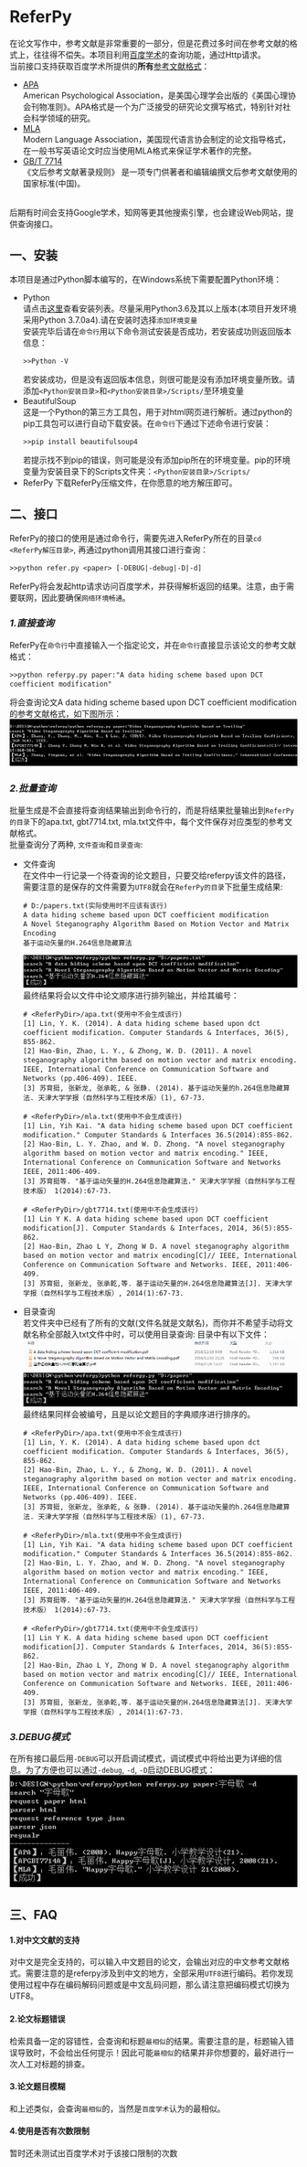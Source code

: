# ReferPy
在论文写作中，参考文献是非常重要的一部分，但是花费过多时间在参考文献的格式上，往往得不偿失。本项目利用[百度学术](http://xueshu.baidu.com/)的查询功能，通过Http请求。<br>
当前接口支持获取百度学术所提供的**所有**[参考文献格式]()：
* [APA](https://baike.baidu.com/item/APA%E6%A0%BC%E5%BC%8F/1647900)<br>
	American Psychological Association，是美国心理学会出版的《美国心理协会刊物准则》。APA格式是一个为广泛接受的研究论文撰写格式，特别针对社会科学领域的研究。
* [MLA](https://baike.baidu.com/item/MLA/1197673?fr=aladdin)<br>
	Modern Language Association，美国现代语言协会制定的论文指导格式，在一般书写英语论文时应当使用MLA格式来保证学术著作的完整。
* [GB/T 7714](https://wenku.baidu.com/view/83139309f7ec4afe05a1df19.html)<br>
	《文后参考文献著录规则》 是一项专门供著者和编辑编撰文后参考文献使用的国家标准(中国)。 
<br>
后期有时间会支持Google学术，知网等更其他搜索引擎，也会建设Web网站，提供查询接口。

## 一、安装
本项目是通过Python脚本编写的，在Windows系统下需要配置Python环境：
* Python<br>
	请点击[这里](https://www.python.org/downloads/)查看安装列表。尽量采用Python3.6及其以上版本(本项目开发环境采用Python 3.7.0a4).请在安装时选择`添加环境变量`<br>
	安装完毕后请在`命令行`用以下命令测试安装是否成功，若安装成功则返回版本信息：
	```
	>>Python -V
	```
	若安装成功，但是没有返回版本信息，则很可能是没有添加环境变量所致。请添加`<Python安装目录>`和`<Python安装目录>/Scripts/`至环境变量
* BeautifulSoup<br>
	这是一个Python的第三方工具包，用于对html网页进行解析。通过python的pip工具包可以进行自动下载安装。在`命令行`下通过下述命令进行安装：
	```
	>>pip install beautifulsoup4
	```
	若提示找不到pip的错误，则可能是没有添加pip所在的环境变量。pip的环境变量为安装目录下的Scripts文件夹：`<Python安装目录>/Scripts/`
* ReferPy
	下载ReferPy压缩文件，在你愿意的地方解压即可。
	
## 二、接口
ReferPy的接口的使用是通过命令行，需要先进入ReferPy所在的目录`cd <ReferPy解压目录>`, 再通过python调用其接口进行查询：
```
>>python refer.py <paper> [-DEBUG|-debug|-D|-d]
```
ReferPy将会发起http请求访问百度学术，并获得解析返回的结果。注意，由于需要联网，因此要确保`网络环境畅通`。

### *1.直接查询*
ReferPy在`命令行`中直接输入一个指定论文，并在`命令行`直接显示该论文的参考文献格式：
```
>>python referpy.py paper:"A data hiding scheme based upon DCT coefficient modification"
```
将会查询论文A data hiding scheme based upon DCT coefficient modification的参考文献格式，如下图所示：
![直接查询示例](icon/direct.png)
### *2.批量查询*
批量生成是不会直接将查询结果输出到命令行的，而是将结果批量输出到`ReferPy的目录`下的apa.txt, gbt7714.txt, mla.txt文件中，每个文件保存对应类型的参考文献格式。<br>
批量查询分了两种, `文件查询`和`目录查询`:
* 文件查询<br>
	在文件中一行记录一个待查询的论文题目，只要交给referpy该文件的路径，需要注意的是保存的文件需要为`UTF8`就会在`ReferPy的目录`下批量生成结果:
	```
	# D:/papers.txt(实际使用时不应该有该行)
	A data hiding scheme based upon DCT coefficient modification
	A Novel Steganography Algorithm Based on Motion Vector and Matrix Encoding
	基于运动矢量的H.264信息隐藏算法
	```
	![文件查询](icon/papersfile.png)<br>
	最终结果将会以文件中论文顺序进行排列输出，并给其编号：
	```
	# <ReferPyDir>/apa.txt(使用中不会生成该行)
	[1] Lin, Y. K. (2014). A data hiding scheme based upon dct coefficient modification. Computer Standards & Interfaces, 36(5), 855-862. 
	[2] Hao-Bin, Zhao, L. Y., & Zhong, W. D. (2011). A novel steganography algorithm based on motion vector and matrix encoding. IEEE, International Conference on Communication Software and Networks (pp.406-409). IEEE. 
	[3] 苏育挺, 张新龙, 张承乾, & 张静. (2014). 基于运动矢量的h.264信息隐藏算法. 天津大学学报（自然科学与工程技术版）(1), 67-73. 
	
	# <ReferPyDir>/mla.txt(使用中不会生成该行)
	[1] Lin, Yih Kai. "A data hiding scheme based upon DCT coefficient modification." Computer Standards & Interfaces 36.5(2014):855-862. 
	[2] Hao-Bin, L. Y. Zhao, and W. D. Zhong. "A novel steganography algorithm based on motion vector and matrix encoding." IEEE, International Conference on Communication Software and Networks IEEE, 2011:406-409. 
	[3] 苏育挺等. "基于运动矢量的H.264信息隐藏算法." 天津大学学报（自然科学与工程技术版） 1(2014):67-73. 
	
	# <ReferPyDir>/gbt7714.txt(使用中不会生成该行)
	[1] Lin Y K. A data hiding scheme based upon DCT coefficient modification[J]. Computer Standards & Interfaces, 2014, 36(5):855-862. 
	[2] Hao-Bin, Zhao L Y, Zhong W D. A novel steganography algorithm based on motion vector and matrix encoding[C]// IEEE, International Conference on Communication Software and Networks. IEEE, 2011:406-409. 
	[3] 苏育挺, 张新龙, 张承乾,等. 基于运动矢量的H.264信息隐藏算法[J]. 天津大学学报（自然科学与工程技术版）, 2014(1):67-73. 
	```
* 目录查询<br>
	若文件夹中已经有了所有的文献(文件名就是文献名)，而你并不希望手动将文献名称全部敲入txt文件中时，可以使用目录查询:
	目录中有以下文件：<br>
	![目录文件](icon/dir.png)<br>
	![目录查询](icon/papersdir.png)<br>
	最终结果同样会被编号，且是以论文题目的字典顺序进行排序的。
	```
	# <ReferPyDir>/apa.txt(使用中不会生成该行)
	[1] Lin, Y. K. (2014). A data hiding scheme based upon dct coefficient modification. Computer Standards & Interfaces, 36(5), 855-862. 
	[2] Hao-Bin, Zhao, L. Y., & Zhong, W. D. (2011). A novel steganography algorithm based on motion vector and matrix encoding. IEEE, International Conference on Communication Software and Networks (pp.406-409). IEEE. 
	[3] 苏育挺, 张新龙, 张承乾, & 张静. (2014). 基于运动矢量的h.264信息隐藏算法. 天津大学学报（自然科学与工程技术版）(1), 67-73. 
	
	# <ReferPyDir>/mla.txt(使用中不会生成该行)
	[1] Lin, Yih Kai. "A data hiding scheme based upon DCT coefficient modification." Computer Standards & Interfaces 36.5(2014):855-862. 
	[2] Hao-Bin, L. Y. Zhao, and W. D. Zhong. "A novel steganography algorithm based on motion vector and matrix encoding." IEEE, International Conference on Communication Software and Networks IEEE, 2011:406-409. 
	[3] 苏育挺等. "基于运动矢量的H.264信息隐藏算法." 天津大学学报（自然科学与工程技术版） 1(2014):67-73. 
	
	# <ReferPyDir>/gbt7714.txt(使用中不会生成该行)
	[1] Lin Y K. A data hiding scheme based upon DCT coefficient modification[J]. Computer Standards & Interfaces, 2014, 36(5):855-862. 
	[2] Hao-Bin, Zhao L Y, Zhong W D. A novel steganography algorithm based on motion vector and matrix encoding[C]// IEEE, International Conference on Communication Software and Networks. IEEE, 2011:406-409. 
	[3] 苏育挺, 张新龙, 张承乾,等. 基于运动矢量的H.264信息隐藏算法[J]. 天津大学学报（自然科学与工程技术版）, 2014(1):67-73. 
	```
	
### *3.DEBUG模式*
在所有接口最后用`-DEBUG`可以开启调试模式，调试模式中将给出更为详细的信息。为了方便也可以通过`-debug`, `-d`, `-D`启动DEBUG模式：<br>
![调试模式](icon/debug.png)

## 三、FAQ
#### 1.对中文文献的支持
对中文是完全支持的，可以输入中文题目的论文，会输出对应的中文参考文献格式。需要注意的是referpy涉及到中文的地方，全部采用`UTF8`进行编码。若你发现使用过程中存在编码解码问题或是中文乱码问题，那么请注意把编码模式切换为UTF8。

#### 2.论文标题错误
检索具备一定的容错性，会查询和标题`最相似`的结果。需要注意的是，标题输入错误导致时，不会给出任何提示！因此可能`最相似`的结果并非你想要的，最好进行一次人工对标题的排查。

#### 3.论文题目模糊
和上述类似，会查询`最相似`的，当然是`百度学术`认为的最相似。

#### 4.使用是否有次数限制
暂时还未测试出百度学术对于该接口限制的次数